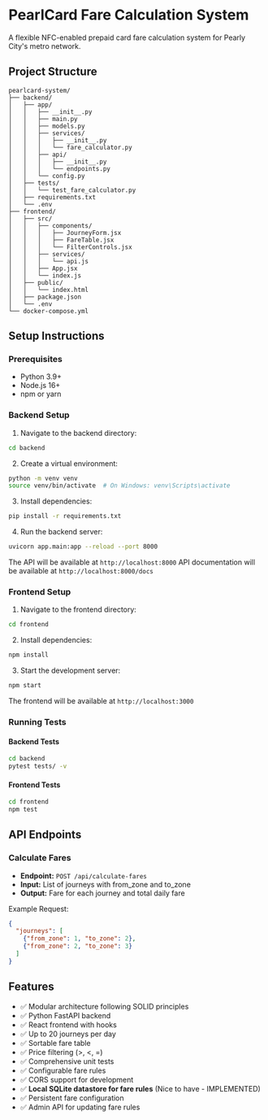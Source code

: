 # PearlCard Fare Calculation System

A flexible NFC-enabled prepaid card fare calculation system for Pearly City's metro network.

## Project Structure

```
pearlcard-system/
├── backend/
│   ├── app/
│   │   ├── __init__.py
│   │   ├── main.py
│   │   ├── models.py
│   │   ├── services/
│   │   │   ├── __init__.py
│   │   │   └── fare_calculator.py
│   │   ├── api/
│   │   │   ├── __init__.py
│   │   │   └── endpoints.py
│   │   └── config.py
│   ├── tests/
│   │   └── test_fare_calculator.py
│   ├── requirements.txt
│   └── .env
├── frontend/
│   ├── src/
│   │   ├── components/
│   │   │   ├── JourneyForm.jsx
│   │   │   ├── FareTable.jsx
│   │   │   └── FilterControls.jsx
│   │   ├── services/
│   │   │   └── api.js
│   │   ├── App.jsx
│   │   └── index.js
│   ├── public/
│   │   └── index.html
│   ├── package.json
│   └── .env
└── docker-compose.yml
```

## Setup Instructions

### Prerequisites
- Python 3.9+
- Node.js 16+
- npm or yarn

### Backend Setup

1. Navigate to the backend directory:
```bash
cd backend
```

2. Create a virtual environment:
```bash
python -m venv venv
source venv/bin/activate  # On Windows: venv\Scripts\activate
```

3. Install dependencies:
```bash
pip install -r requirements.txt
```

4. Run the backend server:
```bash
uvicorn app.main:app --reload --port 8000
```

The API will be available at `http://localhost:8000`
API documentation will be available at `http://localhost:8000/docs`

### Frontend Setup

1. Navigate to the frontend directory:
```bash
cd frontend
```

2. Install dependencies:
```bash
npm install
```

3. Start the development server:
```bash
npm start
```

The frontend will be available at `http://localhost:3000`

### Running Tests

#### Backend Tests
```bash
cd backend
pytest tests/ -v
```

#### Frontend Tests
```bash
cd frontend
npm test
```

## API Endpoints

### Calculate Fares
- **Endpoint:** `POST /api/calculate-fares`
- **Input:** List of journeys with from_zone and to_zone
- **Output:** Fare for each journey and total daily fare

Example Request:
```json
{
  "journeys": [
    {"from_zone": 1, "to_zone": 2},
    {"from_zone": 2, "to_zone": 3}
  ]
}
```

## Features

- ✅ Modular architecture following SOLID principles
- ✅ Python FastAPI backend
- ✅ React frontend with hooks
- ✅ Up to 20 journeys per day
- ✅ Sortable fare table
- ✅ Price filtering (>, <, =)
- ✅ Comprehensive unit tests
- ✅ Configurable fare rules
- ✅ CORS support for development
- ✅ **Local SQLite datastore for fare rules** (Nice to have - IMPLEMENTED)
- ✅ Persistent fare configuration
- ✅ Admin API for updating fare rules
